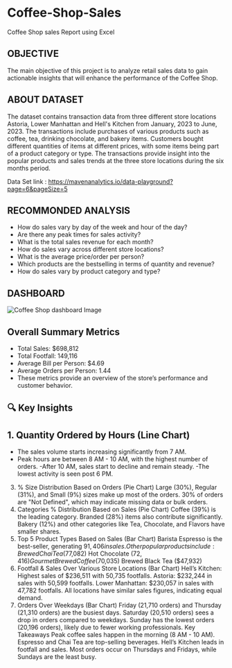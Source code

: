 # Coffee-Shop-Sales

Coffee Shop sales Report using Excel

## OBJECTIVE
The main objective of this project is to analyze retail sales data to gain actionable insights that will enhance the performance of the Coffee Shop.

## ABOUT DATASET
The dataset contains transaction data from three different store locations Astoria, Lower Manhattan and Hell's Kitchen from January, 2023 to June, 2023. The transactions include purchases of various products such as coffee, tea, drinking chocolate, and bakery items. Customers bought different quantities of items at different prices, with some items being part of a product category or type. The transactions provide insight into the popular products and sales trends at the three store locations during the six months period.

Data Set link :  https://mavenanalytics.io/data-playground?page=6&pageSize=5

## RECOMMONDED ANALYSIS
* How do sales vary by day of the week and hour of the day?
* Are there any peak times for sales activity?
* What is the total sales revenue for each month?
* How do sales vary across different store locations?
* What is the average price/order per person?
* Which products are the bestselling in terms of quantity and revenue?
* How do sales vary by product category and type?

## DASHBOARD
![Coffee Shop dashboard Image](https://github.com/rupeshkr-in/Coffee-Shop-Sales_Dashboard/blob/main/coffee_shop_sales_dashboard.png)

## Overall Summary Metrics
- Total Sales: $698,812
- Total Footfall: 149,116
- Average Bill per Person: $4.69
- Average Orders per Person: 1.44
- These metrics provide an overview of the store’s performance and customer behavior.


## 🔍 Key Insights
## 1. Quantity Ordered by Hours (Line Chart)
* The sales volume starts increasing significantly from 7 AM.
* Peak hours are between 8 AM - 10 AM, with the highest number of orders.
-After 10 AM, sales start to decline and remain steady.
-The lowest activity is seen post 6 PM.
3. % Size Distribution Based on Orders (Pie Chart)
Large (30%), Regular (31%), and Small (9%) sizes make up most of the orders.
30% of orders are "Not Defined", which may indicate missing data or bulk orders.
4. Categories % Distribution Based on Sales (Pie Chart)
Coffee (39%) is the leading category.
Branded (28%) items also contribute significantly.
Bakery (12%) and other categories like Tea, Chocolate, and Flavors have smaller shares.
5. Top 5 Product Types Based on Sales (Bar Chart)
Barista Espresso is the best-seller, generating $91,406 in sales.
Other popular products include:
Brewed Chai Tea ($77,082)
Hot Chocolate ($72,416)
Gourmet Brewed Coffee ($70,035)
Brewed Black Tea ($47,932)
6. Footfall & Sales Over Various Store Locations (Bar Chart)
Hell’s Kitchen: Highest sales of $236,511 with 50,735 footfalls.
Astoria: $232,244 in sales with 50,599 footfalls.
Lower Manhattan: $230,057 in sales with 47,782 footfalls. All locations have similar sales figures, indicating equal demand.
7. Orders Over Weekdays (Bar Chart)
Friday (21,710 orders) and Thursday (21,310 orders) are the busiest days.
Saturday (20,510 orders) sees a drop in orders compared to weekdays.
Sunday has the lowest orders (20,196 orders), likely due to fewer working professionals.
Key Takeaways
Peak coffee sales happen in the morning (8 AM - 10 AM).
Espresso and Chai Tea are top-selling beverages.
Hell’s Kitchen leads in footfall and sales.
Most orders occur on Thursdays and Fridays, while Sundays are the least busy.
